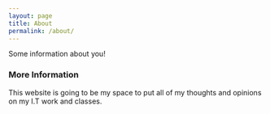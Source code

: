 ```yaml
---
layout: page
title: About
permalink: /about/
---
```


Some information about you!

### More Information

This website is going to be my space to put all of my thoughts and opinions on my I.T work and classes.
